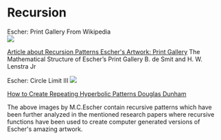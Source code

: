 # Recursion


Escher:  Print Gallery From Wikipedia  
![](https://upload.wikimedia.org/wikipedia/en/0/02/Print_Gallery_by_M._C._Escher.jpg)


[Article about Recursion Patterns Escher's Artwork: Print Gallery](http://www.ams.org/notices/200304/fea-escher.pdf) The Mathematical
Structure of Escher’s
Print Gallery
B. de Smit and H. W. Lenstra Jr

Escher: Circle Limit III
![](https://upload.wikimedia.org/wikipedia/en/5/55/Escher_Circle_Limit_III.jpg)

[How to Create Repeating Hyperbolic Patterns 
Douglas Dunham](https://www.d.umn.edu/~ddunham/eccad09.pdf)

The above images by M.C.Escher contain recursive patterns which have been further analyzed in the mentioned research papers where recursive functions have been used to create computer generated versions of Escher's amazing artwork.

